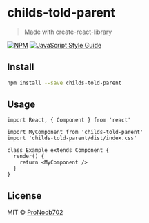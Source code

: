 # childs-told-parent

> Made with create-react-library

[![NPM](https://img.shields.io/npm/v/childs-told-parent.svg)](https://www.npmjs.com/package/childs-told-parent) [![JavaScript Style Guide](https://img.shields.io/badge/code_style-standard-brightgreen.svg)](https://standardjs.com)

## Install

```bash
npm install --save childs-told-parent
```

## Usage

```tsx
import React, { Component } from 'react'

import MyComponent from 'childs-told-parent'
import 'childs-told-parent/dist/index.css'

class Example extends Component {
  render() {
    return <MyComponent />
  }
}
```

## License

MIT © [ProNoob702](https://github.com/ProNoob702)
